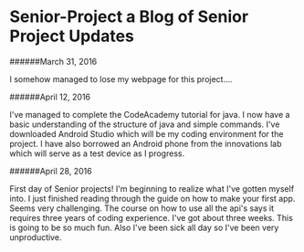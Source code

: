 # Senior-Project a Blog of Senior Project Updates
######March 31, 2016

I somehow managed to lose my webpage for this project....

######April 12, 2016

I've managed to complete the CodeAcademy tutorial for java. I now have a basic understanding of the structure of java and simple commands. I've downloaded Android Studio which will be my coding environment for the project. I have also borrowed an Android phone from the innovations lab which will serve as a test device as I progress.

######April 28, 2016

First day of Senior projects! I'm beginning to realize what I've gotten myself into. I just finished reading through the guide on how to make your first app. Seems very challenging. The course on how to use all the api's says it requires three years of coding experience. I've got about three weeks. This is going to be so much fun. Also I've been sick all day so I've been very unproductive.

